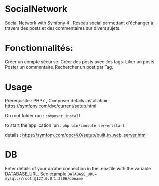 # SocialNetwork
Social Network with Symfony 4 .
Réseau social permettant d'échanger à travers des posts et des commentaires sur divers sujets.

# Fonctionnalités:
Créer un compte sécurisé.
Créer des posts avec des tags.
Liker un posts
Poster un commentaire.
Rechercher un post par Tag.

# Usage
Prerequisite : PHP7 , Composer details installation : https://symfony.com/doc/current/setup.html

On root folder run : `composer install`

to start the application run : `php bin/console server:start`

details : https://symfony.com/doc/4.0/setup/built_in_web_server.html

# DB

Enter details of your databe connection in the .env file with the variable DATABASE_URL. See example `DATABASE_URL= mysql://root:@127.0.0.1:3306/dbname`

